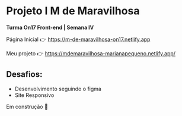 # Projeto I M de Maravilhosa
**Turma On17 Front-end | Semana IV**

Página Inicial :point_right: https://m-de-maravilhosa-on17.netlify.app

Meu projeto :point_right: https://mdemaravilhosa-marianapequeno.netlify.app/


## Desafios:
* Desenvolvimento seguindo o figma
* Site Responsivo

Em construção :construction:
